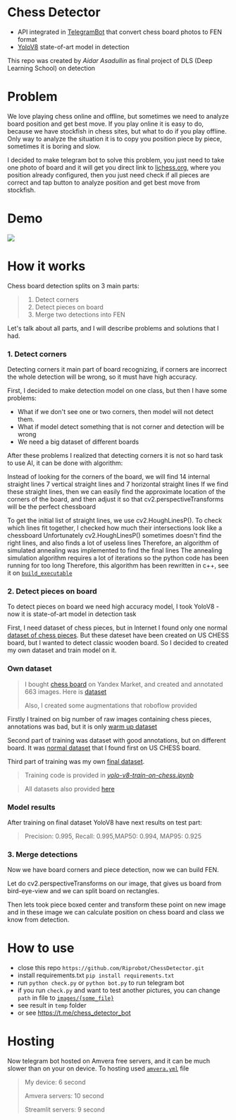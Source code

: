 # Chess Detector
* API integrated in [TelegramBot](https://t.me/chess_detector_bot) that convert chess board photos to FEN format
* [YoloV8](https://docs.ultralytics.com/) state-of-art model in detection

This repo was created by _Aidar Asadullin_ as final project of DLS (Deep Learning School) on detection

# Problem

We love playing chess online and offline, but sometimes we need to analyze board position and get best move. If you play online it is easy to do, because we have stockfish in chess sites, but what to do if you play offline. Only way to analyze the situation it is to copy you position piece by piece, sometimes it is boring and slow.

I decided to make telegram bot to solve this problem, you just need to take one photo of board and it will get you direct link to [lichess.org](https://lichess.org), where you position already configured, then you just need check if all pieces are correct and tap button to analyze position and get best move from stockfish.
# Demo
![](demo.gif)

# How it works

Chess board detection splits on 3 main parts:
> 1) Detect corners
> 2) Detect pieces on board
> 3) Merge two detections into FEN

Let's talk about all parts, and I will describe problems and solutions that I had.

### 1. Detect corners
Detecting corners it main part of board recognizing, if corners are incorrect the whole detection will be wrong, so it must have high accuracy.

First, I decided to make detection model on one class, but then I have some problems:
* What if we don't see one or two corners, then model will not detect them.
* What if model detect something that is not corner and detection will be wrong
* We need a big dataset of different boards

After these problems I realized that detecting corners it is not so hard task to use AI, it can be done with algorithm:

Instead of looking for the corners of the board, we will find 14 internal straight lines
7 vertical straight lines and 7 horizontal straight lines
If we find these straight lines, then we can easily find the approximate location of the corners of the board, and then adjust it so that cv2.perspectiveTransforms will be the perfect chessboard

To get the initial list of straight lines, we use cv2.HoughLinesP().
To check which lines fit together, I checked how much their intersections look like a chessboard
Unfortunately cv2.HoughLinesP() sometimes doesn't find the right lines, and also finds a lot of useless lines
Therefore, an algorithm of simulated annealing was implemented to find the final lines
The annealing simulation algorithm requires a lot of iterations so the python code has been running for too long
Therefore, this algorithm has been rewritten in c++, see it on [`build_executable`](build_executable)

### 2. Detect pieces on board

To detect pieces on board we need high accuracy model, I took YoloV8 - now it is state-of-art model in detection task

First, I need dataset of chess pieces, but in Internet I found only one normal [dataset of chess pieces](https://public.roboflow.com/object-detection/chess-full). But these dateset have been created on US CHESS board, but I wanted to detect classic wooden board. So I decided to created my own dataset and train model on it.

### Own dataset

 > I bought [chess board](https://market.yandex.ru/product--desiatoe-korolevstvo-shakhmaty-02845/1780727158?sku=673427455&offerid=kvGiHkxot4KMO1mAj2CKqA&hid=13887809&nid=67217) on Yandex Market, and created and annotated 663 images. Here is [dataset](https://universe.roboflow.com/school-uqbua/chess-dataset-4r7r7)
> 
 > Also, I created some augmentations that roboflow provided

Firstly I trained on big number of raw images containing chess pieces, annotations was bad, but it is only [warm up dataset](https://universe.roboflow.com/school-uqbua/chess-dataset-warm-up/dataset/1)

Second part of training was dataset with good annotations, but on different board. It was [normal dataset](https://public.roboflow.com/object-detection/chess-full) that I found first on US CHESS board.

Third part of training was my own [final dataset](https://universe.roboflow.com/school-uqbua/chess-dataset-4r7r7).

> Training code is provided in [_yolo-v8-train-on-chess.ipynb_](yolo-v8-train-on-chess.ipynb)

>All datasets also provided [here](https://disk.yandex.ru/client/disk/%D0%A8%D0%B0%D1%85%D0%BC%D0%B0%D1%82%D0%BD%D1%8B%D0%B5%20%D0%B4%D0%B0%D1%82%D0%B0%D1%81%D0%B5%D1%82%D1%8B)

### Model results

After training on final dataset YoloV8 have next results on test part:
> Precision:  0.995, Recall: 0.995,MAP50: 0.994, MAP95: 0.925

### 3. Merge detections

Now we have board corners and piece detection, now we can build FEN.

Let do cv2.perspectiveTransforms on our image, that gives us board from bird-eye-view and we can split board on rectangles.

Then lets took piece boxed center and transform these point on new image and in these image we can calculate position on chess board and class we know from detection.


# How to use
* close this repo `https://github.com/Riprobot/ChessDetector.git`
* install requirements.txt `pip install requirements.txt`
* run `python check.py` or `python bot.py` to run telegram bot
* if you run `check.py` and want to test another pictures, you can change `path` in file to [`images/{some_file}`](images)
* see result in `temp` folder
* or see https://t.me/chess_detector_bot


# Hosting

Now telegram bot hosted on Amvera free servers, and it can be much slower than on your on device. To hosting used [`amvera.yml`](amvera.yml) file

> My device: 6 second
>
> Amvera servers: 10 second
>
> Streamlit servers: 9 second

